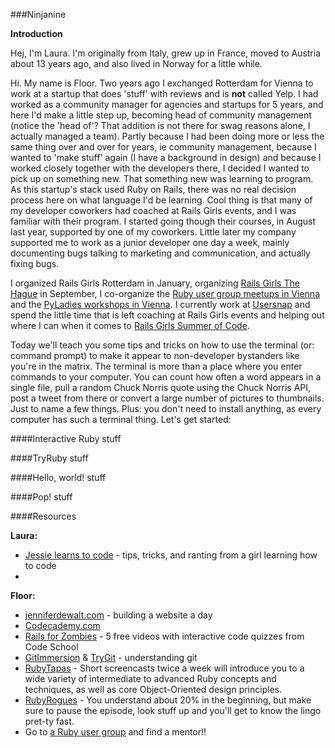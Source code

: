 ###Ninjanine

**Introduction**  

Hej, I'm Laura. I'm originally from Italy, grew up in France, moved to Austria about 13 years ago, and also lived in Norway for a little while.  


Hi. My name is Floor. Two years ago I exchanged Rotterdam for Vienna to work at a startup that does 'stuff' with reviews and is **not** called Yelp. I had worked as a community manager for agencies and startups for 5 years, and here I'd make a little step up, becoming head of community management (notice the 'head of'? That addition is not there for swag reasons alone, I actually managed a team). Partly because I had been doing more or less the same thing over and over for years, ie community management, because I wanted to 'make stuff' again (I have a background in design) and because I worked closely together with the developers there, I decided I wanted to pick up on something new. That something new was learning to program. As this startup's stack used Ruby on Rails, there was no real decision process here on what language I'd be learning. Cool thing is that many of my developer coworkers had coached at Rails Girls events, and I was familiar with their program. I started going though their courses, in August last year, supported by one of my coworkers. Little later my company supported me to work as a junior developer one day a week, mainly documenting bugs talking to marketing and communication, and actually fixing bugs. 

I organized Rails Girls Rotterdam in January, organizing [Rails Girls The Hague][1] in September, I co-organize the [Ruby user group meetups in Vienna][2] and the [PyLadies workshops in Vienna][3]. I currently work at [Usersnap][4] and spend the little time that is left coaching at Rails Girls events and helping out where I can when it comes to [Rails Girls Summer of Code][5].


Today we'll teach you some tips and tricks on how to use the terminal (or: command prompt) to make it appear to non-developer bystanders like you're in the matrix. The terminal is more than a place where you enter commands to your computer. You can count how often a word appears in a single file, pull a random Chuck Norris quote using the Chuck Norris API, post a tweet from there or convert a large number of pictures to thumbnails. Just to name a few things. Plus: you don't need to install anything, as every computer has such a terminal thing. Let's get started:

####Interactive Ruby
stuff

####TryRuby
stuff  

####Hello, world! 
stuff  

####Pop!
stuff  

####Resources

**Laura:**  
-  [Jessie learns to code][14] - tips, tricks, and ranting from a girl learning how to code
-  

**Floor:**  
-  [jenniferdewalt.com][6] - building a website a day  
-  [Codecademy.com][7]  
-  [Rails for Zombies][8] - 5 free videos with interactive code quizzes from Code School  
-  [GitImmersion][9] & [TryGit][13] - understanding git  
-  [RubyTapas][10] - Short screencasts twice a week will introduce you to a wide variety of intermediate to advanced Ruby concepts and techniques, as well as core Object-Oriented design principles.  
-  [RubyRogues][11] - You understand about 20% in the beginning, but make sure to pause the episode, look stuff up and you'll get to know the lingo pret-ty fast. 
-  Go to [a Ruby user group][12] and find a mentor!!  


[1]: http://railsgirls.com/thehague
[2]: http://vienna-rb.at
[3]: http://www.meetup.com/PyLadies-Vienna/
[4]: http://usersnap.com
[5]: http://railsgirlssummerofcode.org/
[6]: http://blog.jenniferdewalt.com/
[7]: http://www.codecademy.com/
[8]: http://railsforzombies.org/
[9]: http://gitimmersion.com/
[10]: http://www.rubytapas.com/
[11]: http://rubyrogues.com/
[12]: http://rubyusergroups.org/
[13]: http://www.codeschool.com/courses/try-git
[14]: http://jessiecodes.wordpress.com/
